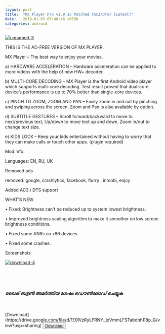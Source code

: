 ```yaml
---
layout: post
title:  "MX Player Pro v1.9.15 Patched (AC3/DTS) [Latest]"
date:   2018-01-03 07:48:46 +0530
categories: android
---
```


<a href='https://postimages.org/' target='_blank'><img src='https://s9.postimg.org/54ksahdhb/unnamed-3.png' border='0' alt='unnamed-3'/></a>


THIS IS THE AD-FREE VERSION OF MX PLAYER.

MX Player – The best way to enjoy your movies.

a) HARDWARE ACCELERATION – Hardware acceleration can be applied to more videos with the help of new HW+ decoder.

b) MULTI-CORE DECODING – MX Player is the first Android video player which supports multi-core decoding. Test result proved that dual-core device’s performance is up to 70% better than single-core devices.

c) PINCH TO ZOOM, ZOOM AND PAN – Easily zoom in and out by pinching and swiping across the screen. Zoom and Pan is also available by option.

d) SUBTITLE GESTURES – Scroll forward/backward to move to next/previous text, Up/down to move text up and down, Zoom in/out to change text size.

e) KIDS LOCK – Keep your kids entertained without having to worry that they can make calls or touch other apps. (plugin required)

Mod Info:

Languages: EN, RU, UK

Removed ads

removed: google, crashlytics, facebook, flurry , inmobi, enjoy

Added AC3 / DTS support

WHAT’S NEW

• Fixed: Brightness can’t be reduced up to system lowest brightness.

• Improved brightness scaling algorithm to make it smoother on low screen brightness conditions.

• Fixed some ANRs on x86 devices.

• Fixed some crashes.

Screenshots

<a href='https://postimg.org/image/z998vxy0r/' target='_blank'><img src='https://s9.postimg.org/oz6twp85b/download-4.jpg' border='0' alt='download-4'/></a>


<br>
<br>
<br>
<br>
<strong><em>ലൈക് ബട്ടൺ അമർത്തിയ ശേഷം ഡൌൺലോഡ് ചെയ്യുക</em></strong>
<br>
<br>
<br>
<br>
[Download](https://drive.google.com/file/d/1E0lVzRyLFRNY_joVmmLFSTabdnhP8p_G/view?usp=sharing)
<a href="https://drive.google.com/file/d/1E0lVzRyLFRNY_joVmmLFSTabdnhP8p_G/view?usp=sharing"><button class="btn btn-danger" type="button">Download</a>
